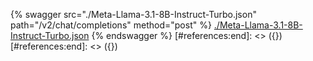 [#references:start]: <> ({ "template": "openapi" })
[#references:start]: <> ({ "template": "openapi" })
{% swagger src="./Meta-Llama-3.1-8B-Instruct-Turbo.json" path="/v2/chat/completions" method="post" %}
[./Meta-Llama-3.1-8B-Instruct-Turbo.json](./Meta-Llama-3.1-8B-Instruct-Turbo.json)
{% endswagger %}
[#references:end]: <> ({})
[#references:end]: <> ({})